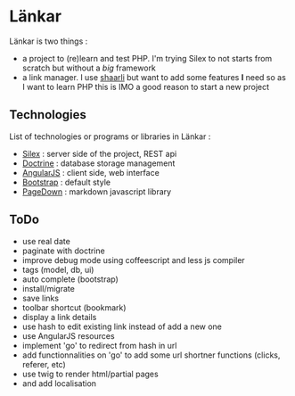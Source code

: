 Länkar
======

Länkar is two things :

* a project to (re)learn and test PHP. I'm trying Silex to not starts from scratch but without a _big_ framework
* a link manager. I use [shaarli](http://sebsauvage.net/wiki/doku.php?id=php:shaarli) but want to add some features **I** need so as I want to learn PHP this is IMO a good reason to start a new project

Technologies
------------

List of technologies or programs or libraries in Länkar :

* [Silex](silex.sensiolabs.org) : server side of the project, REST api
* [Doctrine](http://www.doctrine-project.org/) : database storage management
* [AngularJS](http://www.angularjs.org) : client side, web interface
* [Bootstrap](http://twitter.github.com/bootstrap/) : default style
* [PageDown](http://code.google.com/p/pagedown/wiki/PageDown) : markdown javascript library


ToDo
----

* use real date
* paginate with doctrine
* improve debug mode using coffeescript and less js compiler
* tags (model, db, ui)
 * auto complete (bootstrap)
* install/migrate
* save links
* toolbar shortcut (bookmark)
* display a link details
* use hash to edit existing link instead of add a new one
* use AngularJS resources
* implement 'go' to redirect from hash in url
* add functionnalities on 'go' to add some url shortner functions (clicks, referer, etc)
* use twig to render html/partial pages
 * and add localisation
